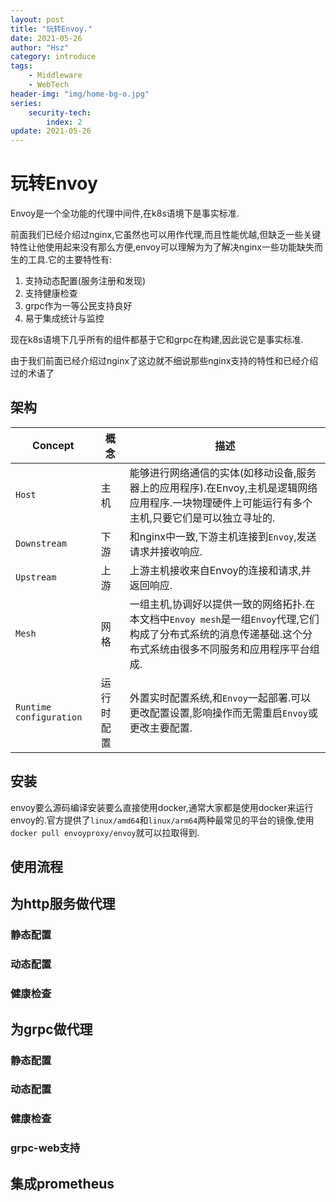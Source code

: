 ```yaml
---
layout: post
title: "玩转Envoy."
date: 2021-05-26
author: "Hsz"
category: introduce
tags:
    - Middleware
    - WebTech
header-img: "img/home-bg-o.jpg"
series:
    security-tech:
        index: 2
update: 2021-05-26
---
```

# 玩转Envoy

Envoy是一个全功能的代理中间件,在k8s语境下是事实标准.

<!--more-->

前面我们已经介绍过nginx,它虽然也可以用作代理,而且性能优越,但缺乏一些关键特性让他使用起来没有那么方便,envoy可以理解为为了解决nginx一些功能缺失而生的工具.它的主要特性有:

1. 支持动态配置(服务注册和发现)
2. 支持健康检查
3. grpc作为一等公民支持良好
4. 易于集成统计与监控

现在k8s语境下几乎所有的组件都基于它和grpc在构建,因此说它是事实标准.

由于我们前面已经介绍过nginx了这边就不细说那些nginx支持的特性和已经介绍过的术语了

## 架构

Concept|概念|描述
---|---|---
`Host`|主机|能够进行网络通信的实体(如移动设备,服务器上的应用程序).在Envoy,主机是逻辑网络应用程序.一块物理硬件上可能运行有多个主机,只要它们是可以独立寻址的.
`Downstream`|下游|和nginx中一致,下游主机连接到`Envoy`,发送请求并接收响应.
`Upstream`|上游|上游主机接收来自Envoy的连接和请求,并返回响应.
`Mesh`|网格|一组主机,协调好以提供一致的网络拓扑.在本文档中`Envoy mesh`是一组`Envoy`代理,它们构成了分布式系统的消息传递基础.这个分布式系统由很多不同服务和应用程序平台组成.
`Runtime configuration`|运行时配置|外置实时配置系统,和`Envoy`一起部署.可以更改配置设置,影响操作而无需重启`Envoy`或更改主要配置.



## 安装

envoy要么源码编译安装要么直接使用docker,通常大家都是使用docker来运行envoy的.官方提供了`linux/amd64`和`linux/arm64`两种最常见的平台的镜像,使用`docker pull envoyproxy/envoy`就可以拉取得到.

## 使用流程

## 为http服务做代理

### 静态配置

### 动态配置

### 健康检查

## 为grpc做代理

### 静态配置

### 动态配置

### 健康检查

### grpc-web支持

## 集成prometheus